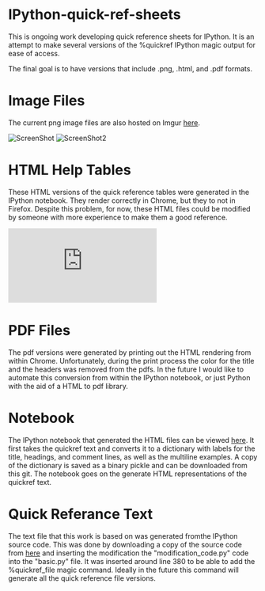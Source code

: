 IPython-quick-ref-sheets
========================

This is ongoing work developing quick reference sheets for IPython.  It is an
attempt to make several versions of the %quickref IPython magic output for ease
of access.

The final goal is to have versions that include .png, .html, and .pdf formats.

Image Files
========================

The current png image files are also hosted on Imgur [here](http://imgur.com/a/gt0jx#0).

![ScreenShot](https://github.com/damontallen/IPython-quick-ref-sheets/raw/master/Basic_Help.png)
![ScreenShot2](https://github.com/damontallen/IPython-quick-ref-sheets/raw/master/Magic_only.png)

HTML Help Tables
========================

These HTML versions of the quick reference tables were generated in the IPython 
notebook. They render correctly in Chrome, but they to not in
Firefox.  Despite this problem, for now, these HTML files could be modified by someone with
more experience to make them a good reference.

![Html](https://github.com/damontallen/IPython-quick-ref-sheets/raw/master/HTML_Basic_Help_Table.html)



PDF Files
========================

The pdf versions were generated by printing out the HTML rendering from within 
Chrome.  Unfortunately, during the print process the color for the title and the 
headers was removed from the pdfs.  In the future I would like to automate this conversion from within 
the IPython notebook, or just Python with the aid of a HTML to pdf library.


Notebook
========================

The IPython notebook that generated the HTML files can be viewed [here](http://nbviewer.ipython.org/urls/github.com/damontallen/IPython-quick-ref-sheets/raw/master/Qick_ref_with_library.ipynb). It 
first takes the quickref text and converts it to a dictionary with labels for the
title, headings, and comment lines, as well as the multiline examples.  A copy of
the dictionary is saved as a binary pickle and can be downloaded from this git.
The notebook goes on the generate HTML representations of the quickref text.

Quick Referance Text
========================

The text file that this work is based on was generated fromthe IPython source code.  This
was done by downloading a copy of the source code from [here](https://github.com/ipython/ipython/downloads) and inserting the modification 
the "modification_code.py" code into the "basic.py" file.  It was inserted around line 380 to be able to 
add the %quickref_file magic command.  Ideally in the future this command will generate all 
the quick reference file versions.


